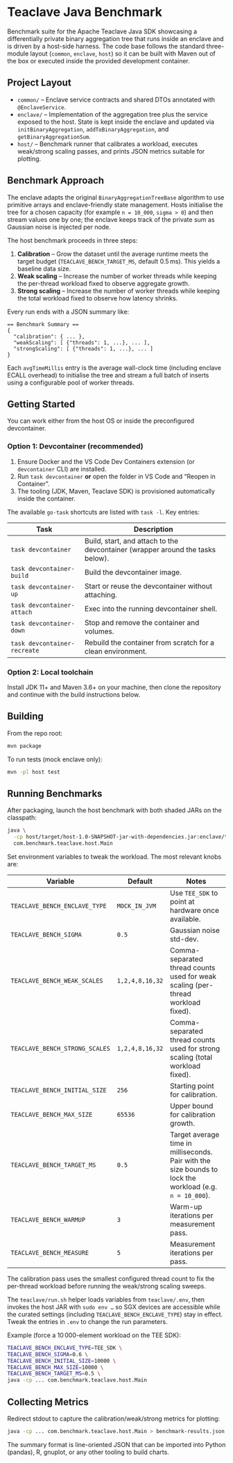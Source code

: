 # Teaclave Java Benchmark

Benchmark suite for the Apache Teaclave Java SDK showcasing a differentially private binary aggregation tree that runs inside an enclave and is driven by a host-side harness. The code base follows the standard three-module layout (`common`, `enclave`, `host`) so it can be built with Maven out of the box or executed inside the provided development container.

## Project Layout

- `common/` – Enclave service contracts and shared DTOs annotated with `@EnclaveService`.
- `enclave/` – Implementation of the aggregation tree plus the service exposed to the host. State is kept inside the enclave and updated via `initBinaryAggregation`, `addToBinaryAggregation`, and `getBinaryAggregationSum`.
- `host/` – Benchmark runner that calibrates a workload, executes weak/strong scaling passes, and prints JSON metrics suitable for plotting.

## Benchmark Approach

The enclave adapts the original `BinaryAggregationTreeBase` algorithm to use primitive arrays and enclave-friendly state management. Hosts initialise the tree for a chosen capacity (for example `n = 10_000`, `sigma > 0`) and then stream values one by one; the enclave keeps track of the private sum as Gaussian noise is injected per node.

The host benchmark proceeds in three steps:

1. **Calibration** – Grow the dataset until the average runtime meets the target budget (`TEACLAVE_BENCH_TARGET_MS`, default 0.5 ms). This yields a baseline data size.
2. **Weak scaling** – Increase the number of worker threads while keeping the per-thread workload fixed to observe aggregate growth.
3. **Strong scaling** – Increase the number of worker threads while keeping the total workload fixed to observe how latency shrinks.

Every run ends with a JSON summary like:

```
== Benchmark Summary ==
{
  "calibration": { ... },
  "weakScaling": [ {"threads": 1, ...}, ... ],
  "strongScaling": [ {"threads": 1, ...}, ... ]
}
```

Each `avgTimeMillis` entry is the average wall-clock time (including enclave ECALL overhead) to initialise the tree and stream a full batch of inserts using a configurable pool of worker threads.

## Getting Started

You can work either from the host OS or inside the preconfigured devcontainer.

### Option 1: Devcontainer (recommended)

1. Ensure Docker and the VS Code Dev Containers extension (or `devcontainer` CLI) are installed.
2. Run `task devcontainer` **or** open the folder in VS Code and “Reopen in Container”.
3. The tooling (JDK, Maven, Teaclave SDK) is provisioned automatically inside the container.

The available `go-task` shortcuts are listed with `task -l`. Key entries:

| Task | Description |
|------|-------------|
| `task devcontainer` | Build, start, and attach to the devcontainer (wrapper around the tasks below). |
| `task devcontainer-build` | Build the devcontainer image. |
| `task devcontainer-up` | Start or reuse the devcontainer without attaching. |
| `task devcontainer-attach` | Exec into the running devcontainer shell. |
| `task devcontainer-down` | Stop and remove the container and volumes. |
| `task devcontainer-recreate` | Rebuild the container from scratch for a clean environment. |

### Option 2: Local toolchain

Install JDK 11+ and Maven 3.6+ on your machine, then clone the repository and continue with the build instructions below.

## Building

From the repo root:

```bash
mvn package
```

To run tests (mock enclave only):

```bash
mvn -pl host test
```

## Running Benchmarks

After packaging, launch the host benchmark with both shaded JARs on the classpath:

```bash
java \
  -cp host/target/host-1.0-SNAPSHOT-jar-with-dependencies.jar:enclave/target/enclave-1.0-SNAPSHOT-jar-with-dependencies.jar \
  com.benchmark.teaclave.host.Main
```

Set environment variables to tweak the workload. The most relevant knobs are:

| Variable | Default | Notes |
|----------|---------|-------|
| `TEACLAVE_BENCH_ENCLAVE_TYPE` | `MOCK_IN_JVM` | Use `TEE_SDK` to point at hardware once available. |
| `TEACLAVE_BENCH_SIGMA` | `0.5` | Gaussian noise std-dev. |
| `TEACLAVE_BENCH_WEAK_SCALES` | `1,2,4,8,16,32` | Comma-separated thread counts used for weak scaling (per-thread workload fixed). |
| `TEACLAVE_BENCH_STRONG_SCALES` | `1,2,4,8,16,32` | Comma-separated thread counts used for strong scaling (total workload fixed). |
| `TEACLAVE_BENCH_INITIAL_SIZE` | `256` | Starting point for calibration. |
| `TEACLAVE_BENCH_MAX_SIZE` | `65536` | Upper bound for calibration growth. |
| `TEACLAVE_BENCH_TARGET_MS` | `0.5` | Target average time in milliseconds. Pair with the size bounds to lock the workload (e.g. `n = 10_000`). |
| `TEACLAVE_BENCH_WARMUP` | `3` | Warm-up iterations per measurement pass. |
| `TEACLAVE_BENCH_MEASURE` | `5` | Measurement iterations per pass. |

The calibration pass uses the smallest configured thread count to fix the per-thread workload before running the weak/strong scaling sweeps.

The `teaclave/run.sh` helper loads variables from `teaclave/.env`, then invokes the host JAR with `sudo env …` so SGX devices are accessible while the curated settings (including `TEACLAVE_BENCH_ENCLAVE_TYPE`) stay in effect. Tweak the entries in `.env` to change the run parameters.

Example (force a 10 000-element workload on the TEE SDK):

```bash
TEACLAVE_BENCH_ENCLAVE_TYPE=TEE_SDK \
TEACLAVE_BENCH_SIGMA=0.6 \
TEACLAVE_BENCH_INITIAL_SIZE=10000 \
TEACLAVE_BENCH_MAX_SIZE=10000 \
TEACLAVE_BENCH_TARGET_MS=0.5 \
java -cp ... com.benchmark.teaclave.host.Main
```

## Collecting Metrics

Redirect stdout to capture the calibration/weak/strong metrics for plotting:

```bash
java -cp ... com.benchmark.teaclave.host.Main > benchmark-results.json
```

The summary format is line-oriented JSON that can be imported into Python (pandas), R, gnuplot, or any other tooling to build charts.
